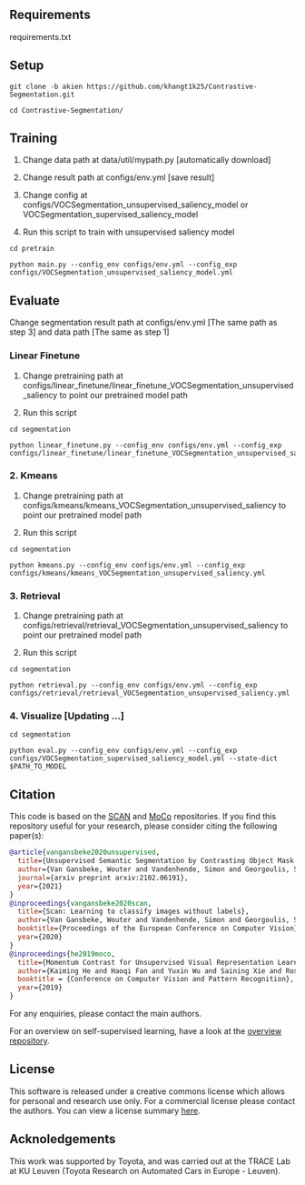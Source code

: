 

## Requirements
requirements.txt
## Setup
```
git clone -b akien https://github.com/khangt1k25/Contrastive-Segmentation.git

cd Contrastive-Segmentation/
```
## Training

1. Change data path at data/util/mypath.py [automatically download]

2. Change result path at configs/env.yml [save result]

3. Change config at configs/VOCSegmentation_unsupervised_saliency_model or VOCSegmentation_supervised_saliency_model

4. Run this script to train with unsupervised saliency model

```shell
cd pretrain

python main.py --config_env configs/env.yml --config_exp configs/VOCSegmentation_unsupervised_saliency_model.yml 
```
## Evaluate
Change segmentation result path at configs/env.yml [The same path as step 3] and data path [The same as step 1]

### Linear Finetune
  
1. Change pretraining path at configs/linear_finetune/linear_finetune_VOCSegmentation_unsupervised_saliency to point our pretrained model path

2. Run this script

```shell
cd segmentation

python linear_finetune.py --config_env configs/env.yml --config_exp configs/linear_finetune/linear_finetune_VOCSegmentation_unsupervised_saliency.yml
```

### 2. Kmeans

1. Change pretraining path at configs/kmeans/kmeans_VOCSegmentation_unsupervised_saliency to point our pretrained model path 

2. Run this script
```shell
cd segmentation

python kmeans.py --config_env configs/env.yml --config_exp configs/kmeans/kmeans_VOCSegmentation_unsupervised_saliency.yml
```

### 3. Retrieval


1. Change pretraining path at configs/retrieval/retrieval_VOCSegmentation_unsupervised_saliency to point our pretrained model path 

2. Run this script
```shell
cd segmentation

python retrieval.py --config_env configs/env.yml --config_exp configs/retrieval/retrieval_VOCSegmentation_unsupervised_saliency.yml
```

### 4. Visualize [Updating ...]

```shell
cd segmentation

python eval.py --config_env configs/env.yml --config_exp configs/VOCSegmentation_supervised_saliency_model.yml --state-dict $PATH_TO_MODEL
```


## Citation
This code is based on the [SCAN](https://github.com/wvangansbeke/Unsupervised-Classification) and [MoCo](https://github.com/facebookresearch/moco) repositories.
If you find this repository useful for your research, please consider citing the following paper(s):

```bibtex
@article{vangansbeke2020unsupervised,
  title={Unsupervised Semantic Segmentation by Contrasting Object Mask Proposals},
  author={Van Gansbeke, Wouter and Vandenhende, Simon and Georgoulis, Stamatios and Van Gool, Luc},
  journal={arxiv preprint arxiv:2102.06191},
  year={2021}
}
@inproceedings{vangansbeke2020scan,
  title={Scan: Learning to classify images without labels},
  author={Van Gansbeke, Wouter and Vandenhende, Simon and Georgoulis, Stamatios and Proesmans, Marc and Van Gool, Luc},
  booktitle={Proceedings of the European Conference on Computer Vision},
  year={2020}
}
@inproceedings{he2019moco,
  title={Momentum Contrast for Unsupervised Visual Representation Learning},
  author={Kaiming He and Haoqi Fan and Yuxin Wu and Saining Xie and Ross Girshick},
  booktitle = {Conference on Computer Vision and Pattern Recognition},
  year={2019}
}
```
For any enquiries, please contact the main authors.

For an overview on self-supervised learning, have a look at the [overview repository](https://github.com/wvangansbeke/Self-Supervised-Learning-Overview).

## License

This software is released under a creative commons license which allows for personal and research use only. For a commercial license please contact the authors. You can view a license summary [here](http://creativecommons.org/licenses/by-nc/4.0/).

## Acknoledgements
This work was supported by Toyota, and was carried out at the TRACE Lab at KU Leuven (Toyota Research on Automated Cars in Europe - Leuven).
